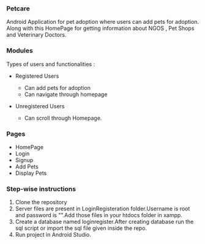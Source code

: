 ### Petcare
Android Application for pet adoption where users can add pets for adoption. Along with this HomePage for getting information about NGOS , Pet Shops and Veterinary Doctors.

### Modules
Types of users and functionalities :
- Registered Users
  - Can add pets for adoption
   - Can navigate through homepage

- Unregistered Users
  - Can scroll through Homepage.
  
### Pages
- HomePage
- Login
- Signup
- Add Pets
- Display Pets

### Step-wise instructions 
1. Clone the repository
2. Server files are present in LoginRegisteration folder.Username is root and password is "".Add those files in your htdocs folder in xampp.
3. Create a database named loginregister.After creating database run the sql script or import the sql file given inside the repo.
4. Run project in Android Studio. 
